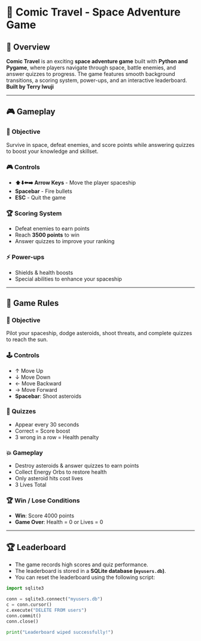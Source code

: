 # 🚀 Comic Travel - Space Adventure Game  

## 📝 Overview  
**Comic Travel** is an exciting **space adventure game** built with **Python and Pygame**, where players navigate through space, battle enemies, and answer quizzes to progress. The game features smooth background transitions, a scoring system, power-ups, and an interactive leaderboard.  
**Built by Terry Iwuji**

---

## 🎮 Gameplay  

### 🎯 Objective  
Survive in space, defeat enemies, and score points while answering quizzes to boost your knowledge and skillset. 

### 🎮 Controls  
- **⬆️⬇️⬅️➡️ Arrow Keys** - Move the player spaceship  
- **Spacebar** - Fire bullets  
- **ESC** - Quit the game  

### 🏆 Scoring System  
- Defeat enemies to earn points  
- Reach **3500 points** to win  
- Answer quizzes to improve your ranking  

### ⚡ Power-ups  
- Shields & health boosts  
- Special abilities to enhance your spaceship  

---

## 📜 Game Rules

### 🎯 Objective  
Pilot your spaceship, dodge asteroids, shoot threats, and complete quizzes to reach the sun.  

### 🕹 Controls  
- ↑ Move Up  
- ↓ Move Down  
- ← Move Backward  
- → Move Forward  
- **Spacebar**: Shoot asteroids  

### 🧠 Quizzes  
- Appear every 30 seconds  
- Correct = Score boost  
- 3 wrong in a row = Health penalty  

### 💥 Gameplay  
- Destroy asteroids & answer quizzes to earn points  
- Collect Energy Orbs to restore health  
- Only asteroid hits cost lives  
- 3 Lives Total  

### 🏆 Win / Lose Conditions  
- **Win**: Score 4000 points  
- **Game Over**: Health = 0 or Lives = 0  

---

## 🏆 Leaderboard  
- The game records high scores and quiz performance.  
- The leaderboard is stored in a **SQLite database (`myusers.db`)**.  
- You can reset the leaderboard using the following script:  

```python
import sqlite3

conn = sqlite3.connect("myusers.db")  
c = conn.cursor()
c.execute("DELETE FROM users")  
conn.commit()
conn.close()

print("Leaderboard wiped successfully!")
